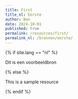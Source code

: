 ```yaml
---
title: First
title_nl: Eerste
author: Ben
date: 2024-10-01
published: true
permalink: /resources/first/
permalink_nl: /bronnen/eerste/
---
```


{% if site.lang == "nl" %}

Dit is een voorbeeldbron

{% else %}

This is a sample resource

{% endif %}

